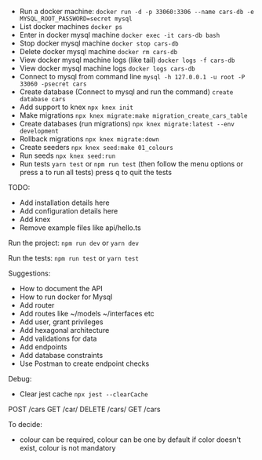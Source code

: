 
- Run a docker machine:
`docker run -d -p 33060:3306 --name cars-db -e MYSQL_ROOT_PASSWORD=secret mysql`
- List docker machines
`docker ps`
- Enter in docker mysql machine
`docker exec -it cars-db bash`
- Stop docker mysql machine
`docker stop cars-db`
- Delete docker mysql machine
`docker rm cars-db`
- View docker mysql machine logs (like tail)
`docker logs -f cars-db`
- View docker mysql machine logs
`docker logs cars-db`
- Connect to mysql from command line
`mysql -h 127.0.0.1 -u root -P 33060 -psecret cars`
- Create database (Connect to mysql and run the command)
`create database cars`
- Add support to knex
`npx knex init`
- Make migrations
`npx knex migrate:make migration_create_cars_table`
- Create databases (run migrations)
`npx knex migrate:latest --env development`
- Rollback migrations
`npx knex migrate:down`
- Create seeders
`npx knex seed:make 01_colours`
- Run seeds
`npx knex seed:run`
- Run tests
`yarn test` or `npm run test` (then follow the menu options or press a to run all tests)
press q to quit the tests


TODO:

- Add installation details here
- Add configuration details here
- Add knex
- Remove example files like api/hello.ts

Run the project:
`npm run dev` or `yarn dev`

Run the tests:
`npm run test` or `yarn test`


Suggestions:
- How to document the API
- How to run docker for Mysql
- Add router
- Add routes like ~/models ~/interfaces etc
- Add user, grant privileges
- Add hexagonal architecture 
- Add validations for data
- Add endpoints
- Add database constraints
- Use Postman to create endpoint checks

Debug:
- Clear jest cache
`npx jest --clearCache`

POST /cars
GET /car/<id>
DELETE /cars/<id>
GET /cars

To decide:
- colour can be required, colour can be one by default if color doesn't exist, colour is not mandatory

